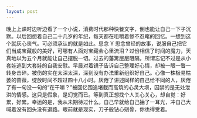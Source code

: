 ```yaml
---
layout: post
---
```


晚上上课时边听边看了一个小说，消费时代那种快餐文字，倒也能让自己一下子沉默。以后回想着自己二十几岁的年纪，每天都在咀嚼着惨不忍睹的回忆。一想到这个就灰心丧气。可必须承认的就是如此。思念 Y 思念曾经的故事，说服自己把它们当成宝藏般的美好，可哪有人面对宝藏会心里流泪？过份相信了时间的魔力，天真地以为五个月就能让自己摆脱一切。过去的藩篱层层阻隔，所谓忘记不过是从小套娃逃到大套娃的自我安慰。早晨对着镜子告诉自己整理好心情，却被一眼一瞥一转身击碎。被伤的实在太深太深，深到没有办法重新组织好自己。心像一株极易枯萎的蔷薇，绽放时间不超过四十八小时。厌倦了讲述同样的自己给不同的人，厌倦了有一句没一句的“在干嘛？”被回忆围追堵截而高筑的心灵大坝，囚禁的是无处泄洪的情感。这只是假象，是幻觉而已。等到真正想找个人关心关心，却自觉：好累，好累。幸运的是，我从未期待过什么。自己早就给自己抽了一耳光，冲自己大喊着没有回头没有退路。眼前就是现实，刀子般钻心剜骨，你也得受着。
